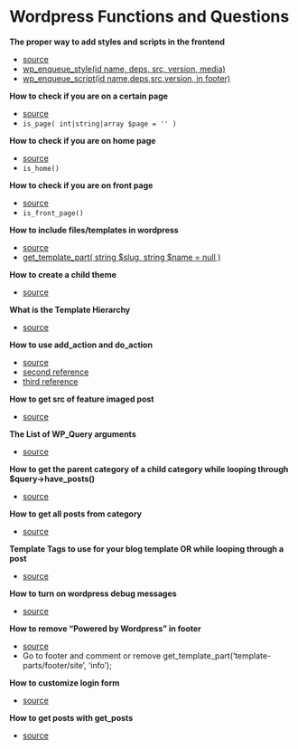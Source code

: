 # Wordpress Functions and Questions

**The proper way to add styles and scripts in the frontend**
- [source](https://codex.wordpress.org/Plugin_API/Action_Reference/wp_enqueue_scripts)
- [wp_enqueue_style(id name, deps, src, version, media)](https://developer.wordpress.org/reference/functions/wp_enqueue_style/)
- [wp_enqueue_script(id name,deps,src,version, in footer)](https://developer.wordpress.org/reference/functions/wp_enqueue_script/)

**How to check if you are on a certain page**
- [source](https://developer.wordpress.org/reference/functions/is_page/)
- `is_page( int|string|array $page = '' )`

**How to check if you are on  home page**
- [source](https://developer.wordpress.org/reference/functions/is_home/)
- `is_home()`

**How to check if you are on front page**
- [source](https://codex.wordpress.org/Function_Reference/is_front_page)
- `is_front_page()`

**How to include files/templates in wordpress**
- [source](https://konstantin.blog/2013/get_template_part/)
- [get_template_part( string $slug, string $name = null )](https://developer.wordpress.org/reference/functions/get_template_part/)

**How to create a child theme**
- [source](https://codex.wordpress.org/Child_Themes)

**What is the Template Hierarchy**
- [source](https://developer.wordpress.org/themes/basics/template-hierarchy/)

**How to use add_action and do_action**
- [source](https://developer.wordpress.org/reference/functions/add_action/)
- [second reference](http://frumph.net/2010/06/14/understanding-do_action-and-add_action/)
- [third reference](http://wordpress.stackexchange.com/questions/99952/best-practice-way-to-implement-custom-sections-into-a-wordpress-theme/99958#99958)

**How to get src of  feature imaged post**
- [source](https://codex.wordpress.org/Function_Reference/the_post_thumbnail_url)

**The List of WP_Query arguments**
- [source](http://www.billerickson.net/code/wp_query-arguments/)

**How to get the parent category of a child category while looping through $query->have_posts()**
- [source](http://www.wpbeginner.com/wp-themes/how-to-display-only-parent-category-in-your-wordpress-post-loop/)

**How to get all posts from category**
- [source](http://wordpress.stackexchange.com/questions/4201/how-to-query-posts-by-category-and-tag)

**Template Tags to use for your blog template OR while looping through a post**
- [source](https://codex.wordpress.org/Template_Tags)

**How to turn on wordpress debug messages**
- [source](https://codex.wordpress.org/Debugging_in_WordPress)

**How to remove “Powered by Wordpress” in footer**
- [source](http://www.wpbeginner.com/wp-themes/how-to-remove-the-powered-by-wordpress-footer-links/)
- Go to footer and comment or remove get_template_part(‘template-parts/footer/site’, ‘info’);

**How to customize login form**
- [source](https://codex.wordpress.org/Customizing_the_Login_Form)

**How to get posts with get_posts**
- [source](https://codex.wordpress.org/Template_Tags/get_posts)
